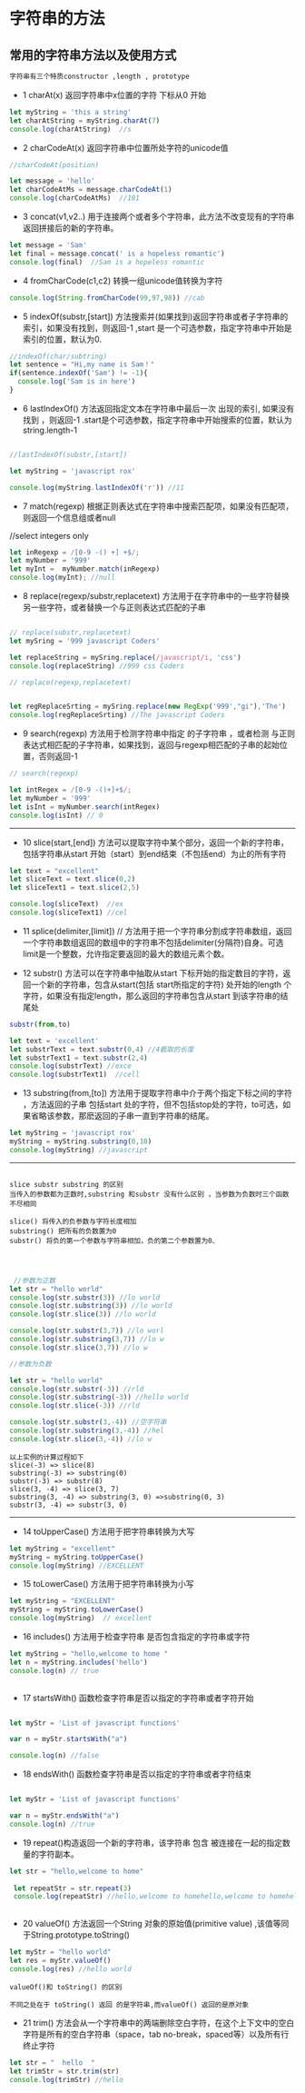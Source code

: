 # 字符串的方法

## 常用的字符串方法以及使用方式

```txt
字符串有三个特质constructor ,length , prototype
```

- 1 charAt(x) 返回字符串中x位置的字符 下标从0 开始
```javascript 
let myString = 'this a string'
let charAtString = myString.charAt(7)
console.log(charAtString)  //s
```
- 2 charCodeAt(x)  返回字符串中位置所处字符的unicode值
```javascript
//charCodeAt(position)

let message = 'hello'
let charCodeAtMs = message.charCodeAt(1)
console.log(charCodeAtMs)  //101

```
- 3 concat(v1,v2..) 用于连接两个或者多个字符串，此方法不改变现有的字符串返回拼接后的新的字符串。
```javascript
let message = 'Sam'
let final = message.concat(' is a hopeless romantic')
console.log(final)  //Sam is a hopeless romantic

```
- 4 fromCharCode(c1,c2) 转换一组unicode值转换为字符

```javascript 
console.log(String.fromCharCode(99,97,98)) //cab
```
- 5 indexOf(substr,[start]) 方法搜索并(如果找到)返回字符串或者子字符串的索引，如果没有找到，则返回-1 ,start 是一个可选参数，指定字符串中开始是索引的位置，默认为0.
```javascript
//indexOf(char/subtring)
let sentence = "Hi,my name is Sam！"
if(sentence.indexOf('Sam') != -1){
  console.log('Sam is in here')
}

```
- 6 lastIndexOf()  方法返回指定文本在字符串中最后一次 出现的索引, 如果没有找到 ，则返回-1 .start是个可选参数，指定字符串中开始搜索的位置，默认为 string.length-1

```javascript

//lastIndexOf(substr,[start])

let myString = 'javascript rox'

console.log(myString.lastIndexOf('r')) //11

```
- 7 match(regexp) 根据正则表达式在字符串中搜索匹配项，如果没有匹配项，则返回一个信息组或者null 

//select integers only

```javascript
let inRegexp = /[0-9 -() +] +$/;
let myNumber = '999'
let myInt =  myNumber.match(inRegexp)
console.log(myInt); //null

```
- 8 replace(regexp/substr,replacetext) 方法用于在字符串中的一些字符替换另一些字符，或者替换一个与正则表达式匹配的子串
```javascript

// replace(substr,replacetext)
let mySring = '999 javascript Coders'

let replaceString = mySring.replace(/javascript/i, 'css')
console.log(replaceString) //999 css Coders

// replace(regexp,replacetext)


let regReplaceSrting = mySring.replace(new RegExp('999',"gi"),'The')
console.log(regReplaceSrting) //The javascript Coders

```
- 9 search(regexp) 方法用于检测字符串中指定 的子字符串 ，或者检测 与正则表达式相匹配的子字符串，如果找到，返回与regexp相匹配的子串的起始位置，否则返回-1

```javascript
// search(regexp)

let intRegex = /[0-9 -()+]+$/;
let myNumber = '999'
let isInt = myNumber.search(intRegex)
console.log(isInt) // 0

```
---

- 10 slice(start,[end]) 方法可以提取字符中某个部分，返回一个新的字符串，包括字符串从start 开始（start）到end结束（不包括end）为止的所有字符
```javascript
let text = "excellent"
let sliceText = text.slice(0,2)
let sliceText1 = text.slice(2,5)

console.log(sliceText)  //ex
console.log(sliceText1) //cel


```
- 11 splice(delimiter,[limit]) // 方法用于把一个字符串分割成字符串数组，返回一个字符串数组返回的数组中的字符串不包括delimiter(分隔符)自身。可选limit是一个整数，允许指定要返回的最大的数组元素个数。

- 12 substr() 方法可以在字符串中抽取从start 下标开始的指定数目的字符，返回一个新的字符串，包含从start(包括 start所指定的字符) 处开始的length 个字符，如果没有指定length，那么返回的字符串包含从start 到该字符串的结尾处

```javascript
substr(from,to)

let text = 'excellent'
let substrText = text.substr(0,4) //4截取的长度
let substrText1 = text.substr(2,4)
console.log(substrText) //exce 
console.log(substrText1)  //cell
```

- 13 substring(from,[to]) 方法用于提取字符串中介于两个指定下标之间的字符 ，方法返回的子串 包括start 处的字符，但不包括stop处的字符，to可选，如果省略该参数，那麽返回的子串一直到字符串的结尾。
```javascript
let myString = 'javascript rox'
myString = myString.substring(0,10)
console.log(myString) //javascript

```
---
```text 

slice substr substring 的区别
当传入的参数都为正数时,substring 和substr 没有什么区别 ，当参数为负数时三个函数不尽相同

slice() 将传入的负参数与字符长度相加
substring() 把所有的负数置为0
substr() 将负的第一个参数与字符串相加，负的第二个参数置为0、




```


```javascript
 //参数为正数
let str = "hello world"
console.log(str.substr(3)) //lo world
console.log(str.substring(3)) //lo world
console.log(str.slice(3)) //lo world

console.log(str.substr(3,7)) //lo worl
console.log(str.substring(3,7)) //lo w
console.log(str.slice(3,7)) //lo w

//参数为负数

let str = "hello world"
console.log(str.substr(-3)) //rld
console.log(str.substring(-3)) //hello world
console.log(str.slice(-3)) //rld

console.log(str.substr(3,-4)) //空字符串
console.log(str.substring(3,-4)) //hel
console.log(str.slice(3,-4)) //lo w

```

```text
以上实例的计算过程如下
slice(-3) => slice(8)
substring(-3) => substring(0)
substr(-3) => substr(8)
slice(3, -4) => slice(3, 7)
substring(3, -4) => substring(3, 0) =>substring(0, 3)
substr(3, -4) => substr(3, 0)
```
---



- 14 toUpperCase() 方法用于把字符串转换为大写
```javascript
let myString = "excellent"
myString = myString.toUpperCase()
console.log(myString) //EXCELLENT
```
- 15 toLowerCase() 方法用于把字符串转换为小写

```javascript
let myString = "EXCELLENT"
myString = myString.toLowerCase()
console.log(myString)  // excellent

```

- 16 includes() 方法用于检查字符串 是否包含指定的字符串或字符

```javascript
let myString = "hello,welcome to home "
let n = myString.includes('hello')
console.log(n) // true
 
```
- 17 startsWith() 函数检查字符串是否以指定的字符串或者字符开始

```javascript

let myStr = 'List of javascript functions'

var n = myStr.startsWith("a")

console.log(n) //false

```

- 18 endsWith() 函数检查字符串是否以指定的字符串或者字符结束

```javascript

let myStr = 'List of javascript functions'

var n = myStr.endsWith("a")
console.log(n) //true

```

- 19 repeat()构造返回一个新的字符串，该字符串 包含 被连接在一起的指定数量的字符副本。

```javascript
let str = "hello,welcome to home"
 
 let repeatStr = str.repeat(3)
 console.log(repeatStr) //hello,welcome to homehello,welcome to homehello,welcome to home
 
```

- 20 valueOf() 方法返回一个String 对象的原始值(primitive value) ,该值等同于String.prototype.toString()
```javascript
let myStr = "hello world"
let res = myStr.valueOf()
console.log(res) //hello world

```
```text
valueOf()和 toString() 的区别

不同之处在于 toString() 返回 的是字符串,而valueOf() 返回的是原对象

```


- 21  trim() 方法会从一个字符串中的两端删除空白字符，在这个上下文中的空白字符是所有的空白字符串（space，tab no-break，spaced等）以及所有行终止字符

```javascript
let str = "  hello  "
let trimStr = str.trim(str)
console.log(trimStr) //hello

```